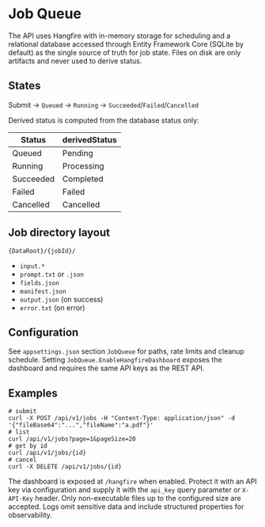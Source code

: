 # Job Queue

The API uses Hangfire with in-memory storage for scheduling and a relational database accessed through Entity Framework Core (SQLite by default) as the single source of truth for job state. Files on disk are only artifacts and never used to derive status.

## States
Submit → `Queued` → `Running` → `Succeeded`/`Failed`/`Cancelled`

Derived status is computed from the database status only:

| Status | derivedStatus |
|--------|---------------|
| Queued | Pending       |
| Running| Processing    |
| Succeeded | Completed  |
| Failed | Failed       |
| Cancelled | Cancelled |

## Job directory layout
`{DataRoot}/{jobId}/`
- `input.*`
- `prompt.txt` or `.json`
- `fields.json`
- `manifest.json`
- `output.json` (on success)
- `error.txt` (on error)

## Configuration
See `appsettings.json` section `JobQueue` for paths, rate limits and cleanup schedule. Setting `JobQueue.EnableHangfireDashboard` exposes the dashboard and requires the same API keys as the REST API.

## Examples
```
# submit
curl -X POST /api/v1/jobs -H "Content-Type: application/json" -d '{"fileBase64":"...","fileName":"a.pdf"}'
# list
curl /api/v1/jobs?page=1&pageSize=20
# get by id
curl /api/v1/jobs/{id}
# cancel
curl -X DELETE /api/v1/jobs/{id}
```

The dashboard is exposed at `/hangfire` when enabled. Protect it with an API key via configuration and supply it with the `api_key` query parameter or `X-API-Key` header. Only non-executable files up to the configured size are accepted. Logs omit sensitive data and include structured properties for observability.
